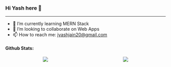 ### Hi Yash here 👋
<hr />

- 🌱 I’m currently learning MERN Stack
- 👯 I’m looking to collaborate on Web Apps
- 📫 How to reach me: jyashjain20@gmail.com

<!--
**yashjain99/yashjain99** is a ✨ _special_ ✨ repository because its `README.md` (this file) appears on your GitHub profile.

Here are some ideas to get you started:

- 🔭 I’m currently working on ...

- 🤔 I’m looking for help with ...
- 💬 Ask me about ...
- 😄 Pronouns: ...
- ⚡ Fun fact: ...
-->

#### Github Stats:

<div style = "display:flex; justify-content: space-around" >
  <img src = "https://github-readme-stats.vercel.app/api?username=yashjain99&&show_icons=true&theme=radical&count_private=true&include_all_commits=true" />
  <img src = "https://github-readme-stats.vercel.app/api/top-langs/?username=yashjain99&show_icons=true&theme=radical" />
</div>
